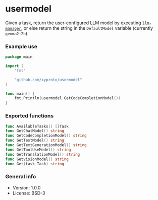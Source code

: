 # usermodel

Given a task, return the user-configured LLM model by executing [`llm-manager`](https://github.com/xyproto/llm-manager), or else return the string in the `DefaultModel` variable (currently `gemma2:2b`).

### Example use

```go
package main

import (
	"fmt"

	"github.com/xyproto/usermodel"
)

func main() {
	fmt.Println(usermodel.GetCodeCompletionModel())
}
```

### Exported functions

```go
func AvailableTasks() []Task
func GetChatModel() string
func GetCodeCompletionModel() string
func GetTestModel() string
func GetTextGenerationModel() string
func GetToolUseModel() string
func GetTranslationModel() string
func GetvisionModel() string
func Get(task Task) string
```

### General info

* Version: 1.0.0
* License: BSD-3
